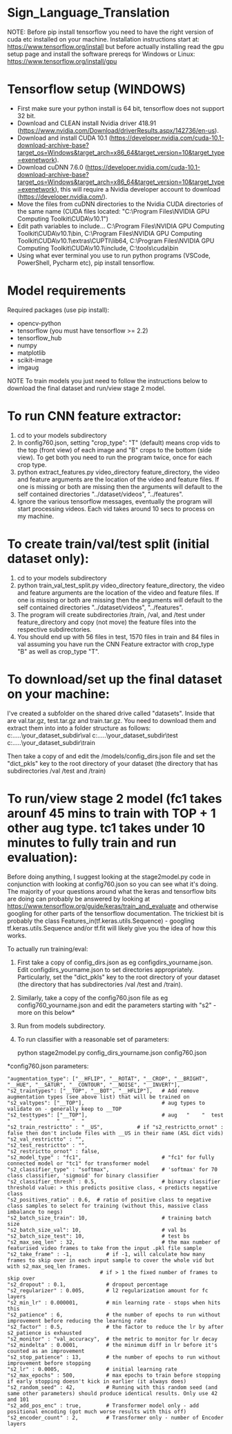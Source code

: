 # Sign_Language_Translation

NOTE: Before pip install tensorflow you need to have the right version of cuda etc installed on your machine. Installation instructions start at: https://www.tensorflow.org/install but before actually installing read the gpu setup page and install the software prereqs for Windows or Linux: https://www.tensorflow.org/install/gpu

# Tensorflow setup (WINDOWS)

- First make sure your python install is 64 bit, tensorflow does not support 32 bit.
- Download and CLEAN install Nvidia driver 418.91 (https://www.nvidia.com/Download/driverResults.aspx/142736/en-us).
- Download and install CUDA 10.1 (https://developer.nvidia.com/cuda-10.1-download-archive-base?target_os=Windows&target_arch=x86_64&target_version=10&target_type=exenetwork).
- Download cuDNN 7.6.0 (https://developer.nvidia.com/cuda-10.1-download-archive-base?target_os=Windows&target_arch=x86_64&target_version=10&target_type=exenetwork), this will require a Nvidia developer account to download (https://developer.nvidia.com/).
- Move the files from cuDNN directories to the Nvidia CUDA directories of the same name (CUDA files located: "C:\Program Files\NVIDIA GPU Computing Toolkit\CUDA\v10.1")
- Edit path variables to include...
  C:\Program Files\NVIDIA GPU Computing Toolkit\CUDA\v10.1\bin,
  C:\Program Files\NVIDIA GPU Computing Toolkit\CUDA\v10.1\extras\CUPTI\lib64,
  C:\Program Files\NVIDIA GPU Computing Toolkit\CUDA\v10.1\include,
  C:\tools\cuda\bin
- Using what ever terminal you use to run python programs (VSCode, PowerShell, Pycharm etc), pip install tensorflow.

# Model requirements

Required packages (use pip install):

- opencv-python
- tensorflow (you must have tensorflow >= 2.2)
- tensorflow_hub
- numpy
- matplotlib
- scikit-image
- imgaug

NOTE To train models you just need to follow the instructions below to download the final dataset and run/view stage 2 model.

# To run CNN feature extractor:

1. cd to your models subdirectory
2. In config760.json, setting "crop_type": "T" (default) means crop vids to the top (front view) of each image and "B" crops to the bottom (side view). To get both you need to run the program twice, once for each crop type.
4. python extract_features.py video_directory feature_directory, the video and feature arguments are the location of the video and feature files. If one is missing or both are missing then the arguments will default to the self contained directories "../dataset/videos", "../features".
5. Ignore the various tensorflow messages, eventually the program will start processing videos. Each vid takes around 10 secs to process on my machine.


# To create train/val/test split  (initial dataset only):
1. cd to your models subdirectory
3. python train_val_test_split.py video_directory feature_directory, the video and feature arguments are the location of the video and feature files. If one is missing or both are missing then the arguments will default to the self contained directories "../dataset/videos", "../features".
4. The program will create subdirectories /train, /val, and /test under feature_directory and copy (not move) the feature files into the respective subdirectories.
5. You should end up with 56 files in test, 1570 files in train and 84 files in val assuming you have run the CNN Feature extractor with crop_type "B" as well as crop_type "T".


# To download/set up the final dataset on your machine:
I've created a subfolder on the shared drive called "datasets". Inside that are val.tar.gz, test.tar.gz and train.tar.gz. You need to download them and extract them into into a folder structure as follows:
c:\.....\your_dataset_subdir\val
c:\.....\your_dataset_subdir\test
c:\.....\your_dataset_subdir\train

Then take a copy of and edit the /models/config_dirs.json file and set the "dict_pkls" key to the root directory of your dataset (the directory that has subdirectories /val /test and /train)



# To run/view stage 2 model (fc1 takes arounf 45 mins to train with TOP + 1 other aug type. tc1 takes under 10 minutes to fully train and run evaluation):

Before doing anything, I suggest looking at the stage2model.py code in conjunction with looking at config760.json so you can see what it's doing. The majority of your questions around what the keras and tensorflow bits are doing can probably be answered by looking at https://www.tensorflow.org/guide/keras/train_and_evaluate and otherwise googling for other parts of the tensorflow documentation. The trickiest bit is probably the class Features_in(tf.keras.utils.Sequence) - googling tf.keras.utils.Sequence and/or tf.fit will likely give you the idea of how this works.

To actually run training/eval:

1. First take a copy of config_dirs.json as eg configdirs_yourname.json.
   Edit configdirs_yourname.json to set directories appropriately. 
   Particularly, set the "dict_pkls" key to the root directory of your dataset (the directory that has subdirectories /val /test and /train). 
   
2. Similarly, take a copy of the config760.json file as eg config760_yourname.json and edit the parameters starting with "s2" - more on this below*

3. Run from models subdirectory. 
4. To run  classifier with a reasonable set of parameters:
        
    python stage2model.py config_dirs_yourname.json config760.json

*config760.json parameters:

	"augmentation_type": ["__HFLIP", "__ROTAT", "__CROP", "__BRIGHT", "__HUE", "__SATUR", "__CONTOUR", "__NOISE", "__INVERT"],
	"s2_traintypes": ["__TOP", "__BOT", "__HFLIP"],   # Add remove augmentation types (see above list) that will be trained on
	"s2_valtypes": ["__TOP"],                         # aug types to validate on - generally keep to __TOP
	"s2_testtypes": ["__TOP"],                        # aug   "    "  test    "      "        "    "  "
	"s2_train_restrictto" : "__US",			  # if "s2_restrictto_ornot" : false then don't include files with __US in their name (ASL dict vids)
	"s2_val_restrictto" : "",
	"s2_test_restrictto" : "",
	"s2_restrictto_ornot" : false,
	"s2_model_type" : "fc1",                          # "fc1" for fully connected model or "tc1" for transformer model
	"s2_classifier_type" : "softmax",                 # 'softmax' for 70 class classifier, 'sigmoid' for binary classifier
	"s2_classifier_thresh" : 0.5,                     # binary classifier threshold value: > this predicts positive class, < predicts negative class 
	"s2_positives_ratio" : 0.6,  # ratio of positive class to negative class samples to select for training (without this, massive class imbalance to negs)
	"s2_batch_size_train": 10,                        # training batch size
	"s2_batch_size_val": 10,                          # val bs
	"s2_batch_size_test": 10,                         # test bs
	"s2_max_seq_len" : 32,                            # the max number of featurised video frames to take from the input .pkl file sample
	"s2_take_frame" : -1,           # if -1, will calculate how many frames to skip over in each input sample to cover the whole vid but with s2_max_seq_len frames.
                                  # if > 1 the fixed number of frames to skip over
	"s2_dropout" : 0.1,             # dropout percentage
	"s2_regularizer" : 0.005,       # l2 regularization amount for fc layers
	"s2_min_lr" : 0.000001,         # min learning rate - stops when hits this
	"s2_patience" : 6,              # the number of epochs to run without improvement before reducing the learning rate
	"s2_factor" : 0.5,              # the factor to reduce the lr by after s2_patience is exhausted
	"s2_monitor" : "val_accuracy",  # the metric to monitor for lr decay
	"s2_mindelta" : 0.0001,         # the minimum diff in lr before it's counted as an improvement
	"s2_stop_patience" : 13,        # the number of epochs to run without improvement before stopping
	"s2_lr" : 0.0005,               # initial learning rate
	"s2_max_epochs" : 500,          # max epochs to train before stopping if early stopping doesn't kick in earlier (it always does)
	"s2_random_seed" : 42,          # Running with this random seed (and same other parameters) should produce identical results. Only use 42 and 101
	"s2_add_pos_enc" : true,        # Transformer model only - add positional encoding (got much worse results with this off)
	"s2_encoder_count" : 2,         # Transformer only - number of Encoder layers

